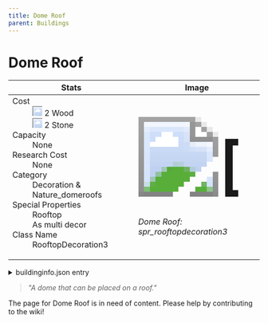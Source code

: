 ```yaml
---
title: Dome Roof
parent: Buildings
---
```

# Dome Roof

[//]: # (Pre-generated content)
<table><thead><tr><th>Stats</th><th>Image</th></tr></thead><tbody><tr><td><dl><dt>Cost</dt><dd><div class="resource-icon"><img style="object-position: -637px -751px;" src="https://tfe2-wiki.github.io/assets/sprites.png"></div> 2 Wood<br><div class="resource-icon"><img style="object-position: -637px -737px;" src="https://tfe2-wiki.github.io/assets/sprites.png"></div> 2 Stone</dd><dt>Capacity</dt><dd>None</dd><dt>Research Cost</dt><dd>None</dd><dt>Category</dt><dd>Decoration & Nature_domeroofs</dd><dt>Special Properties</dt><dd>Rooftop<br>As multi decor</dd><dt>Class Name</dt><dd>RooftopDecoration3</dd></dl></td><td><style>.building-image {width: 200px;height: 200px;overflow: hidden;position: relative;}.building-image img {image-rendering: pixelated;object-fit: none;transform: scale(10);transform-origin: left top;position: absolute;left: 0;top: 0;}.resource-image {width: 200px;height: 200px;overflow: hidden;position: relative;}.resource-image img {image-rendering: pixelated;object-fit: none;transform: scale(20);transform-origin: left top;position: absolute;left: 0;top: 0;}.building-icon {width: 20px;height: 20px;overflow: hidden;position: relative;display: inline-block;}.building-icon img {image-rendering: pixelated;object-fit: none;transform: scale(1);transform-origin: left top;position: absolute;left: 0;top: 0;}.resource-icon {width: 20px;height: 20px;overflow: hidden;position: relative;display: inline-block;}.resource-icon img {image-rendering: pixelated;object-fit: none;transform: scale(2);transform-origin: left top;position: absolute;left: 0;top: 0;}</style><div class="building-image"><img style="object-position: -620px -35px;" src="https://tfe2-wiki.github.io/assets/sprites.png" alt="Dome Roof Back"><img style="object-position: -598px -35px;" src="https://tfe2-wiki.github.io/assets/sprites.png" alt="Dome Roof"></div><i>Dome Roof: spr_rooftopdecoration3</i></td></tr></tbody></table><details><summary>buildinginfo.json entry</summary>```json
	{
    "className": "RooftopDecoration3",
    "food": 0,
    "wood": 2,
    "stone": 2,
    "machineParts": 0,
    "knowledge": 0,
    "category": "Decoration & Nature_domeroofs",
    "unlockedByDefault": true,
    "specialInfo": [
        "rooftop",
        "as_multi_decor"
    ]
}
	```</details><blockquote><i>"A dome that can be placed on a roof."</i></blockquote>

The page for Dome Roof is in need of content. Please help by contributing to the wiki!
